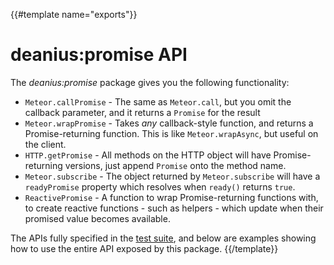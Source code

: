 {{#template name="exports"}}
# deanius:promise API

The *deanius:promise* package gives you the following functionality:

  - `Meteor.callPromise` - The same as `Meteor.call`, but you omit the callback parameter, and it returns a `Promise` for the result
  - `Meteor.wrapPromise` - Takes *any* callback-style function, and returns a Promise-returning function.
    This is like `Meteor.wrapAsync`, but useful on the client.
  - `HTTP.getPromise` - All methods on the HTTP object will have Promise-returning versions, just append `Promise` onto the method name.
  - `Meteor.subscribe` - The object returned by `Meteor.subscribe` will have a `readyPromise` property which resolves when `ready()` returns `true`.
  - `ReactivePromise` - A function to wrap Promise-returning functions with, to create reactive functions - such as helpers - which update when their promised value becomes available.

The APIs fully specified in the [test suite](http://github.com/deanius/meteor-promise/tree/master/tests/), and below are examples showing how to use the entire API exposed by this package.
{{/template}}
